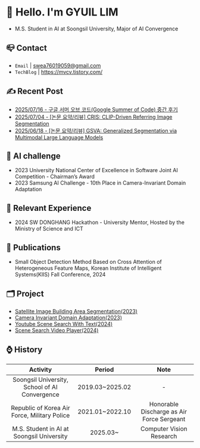 
# 👋 Hello. I'm GYUIL LIM

- M.S. Student in AI at Soongsil University, Major of AI Convergence


## 📪 Contact

- `Email` | swea76019059@gmail.com
- `TechBlog` | <a href="https://stg0123.github.io/" target="_blank">https://mvcv.tistory.com/</a>


## ✍️ Recent Post 
- [2025/07/16 - 구글 서머 오브 코드(Google Summer of Code) 중간 후기](https://mvcv.tistory.com/91) <br/>
- [2025/07/04 - [논문 요약/리뷰] CRIS: CLIP-Driven Referring Image Segmentation](https://mvcv.tistory.com/90) <br/>
- [2025/06/18 - [논문 요약/리뷰] GSVA: Generalized Segmentation via Multimodal Large Language Models](https://mvcv.tistory.com/89) <br/>


## 🏁 AI challenge
- 2023 University National Center of Excellence in Software Joint AI Competition - Chairman’s Award
- 2023 Samsung AI Challenge - 10th Place in Camera-Invariant Domain Adaptation

## 🌟 Relevant Experience
- 2024 SW DONGHANG Hackathon - University Mentor, Hosted by the Ministry of Science and ICT

## 📜 Publications
- Small Object Detection Method Based on Cross Attention of Heterogeneous Feature Maps, Korean Institute of Intelligent Systems(KIIS) Fall Conference, 2024

## 🗂️ Project
- [Satellite Image Building Area Segmentation(2023)](https://github.com/gyuilLim/Satellite_Image_Building_Area_Segmentation)
- [Camera Invariant Domain Adaptation(2023)](https://github.com/gyuilLim/Camera_Invariant_Domain_Adaptation)
- [Youtube Scene Search With Text(2024)](https://github.com/gyuilLim/Youtube-scene-search-with-text)
- [Scene Search Video Player(2024)](https://github.com/gyuilLim/Scene-search-video-player)

## ⌚ History<br/>
|Activity|Period|Note|
|:---:|:---:|:---:|
|Soongsil University, School of AI Convergence|2019.03~2025.02 |-|
|Republic of Korea Air Force, Military Police|2021.01~2022.10|Honorable Discharge as Air Force Sergeant|
|M.S. Student in AI at Soongsil University|2025.03~|Computer Vision Research| 

